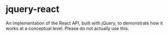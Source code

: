 # jquery-react
An implementation of the React API, built with jQuery, to demonstrate how it works at a conceptual level. Please do not actually use this.
